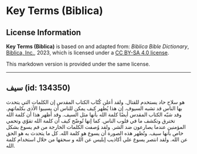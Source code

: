 # Key Terms (Biblica)

## License Information

**Key Terms (Biblica)** is based on and adapted from: _Biblica Bible Dictionary_, [Biblica, Inc.](https://www.biblica.com/), 2023, which is licensed under a [CC BY-SA 4.0 license](https://creativecommons.org/licenses/by-sa/4.0/legalcode.en).

This markdown version is provided under the same license.



--------------------------------

## سيف (id: 134350)

هو سلاح حاد يستخدم للقتال. ولقد أعلن كُتّاب الكتاب المقدس إن الكلمات التي يتحدث بها الناس قد تشبه السيوف. إن هذا يُظهر كيف يمكن للناس أن يسببوا الأذى بكلماتهم. وقد شبّه الكتاب المقدس أيضًا كلمة الله بأنها مثل السيف. وقد أظهر هذا أن كلمة الله تخترق وتكشف ما في قلوب الناس. كما إنها تُوضّح كيف أن كلمة الله تقوّي وتحمي المؤمنين عندما يصارعون ضد الشر. ولقد وُصفت الكلمات الخارجة من فم يسوع بشكل خاص بأنها سيف. وتُظهر هذه الصورة أن يسوع هو كلمة الله. كل ما يتحدث به هو الحق عن الله. ولقد انتصر يسوع علي أكاذيب إبليس عن الله و سحقها من خلال استخدام كلمة الله.


